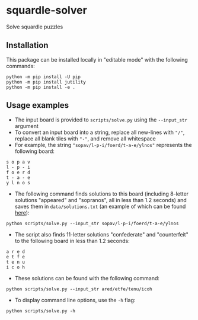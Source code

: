 # squardle-solver

Solve squardle puzzles

## Installation

This package can be installed locally in "editable mode" with the following commands:

```
python -m pip install -U pip
python -m pip install jutility
python -m pip install -e .
```

## Usage examples

- The input board is provided to `scripts/solve.py` using the `--input_str` argument
- To convert an input board into a string, replace all new-lines with `"/"`, replace all blank tiles with `"-"`, and remove all whitespace
- For example, the string `"sopav/l-p-i/foerd/t-a-e/ylnos"` represents the following board:

```
s o p a v
l - p - i
f o e r d
t - a - e
y l n o s
```

- The following command finds solutions to this board (including 8-letter solutions "appeared" and "sopranos", all in less than 1.2 seconds) and saves them in `data/solutions.txt` (an example of which can be found [here](data/solutions_example.txt)):

```
python scripts/solve.py --input_str sopav/l-p-i/foerd/t-a-e/ylnos
```

- The script also finds 11-letter solutions "confederate" and "counterfeit" to the following board in less than 1.2 seconds:

```
a r e d
e t f e
t e n u
i c o h
```

- These solutions can be found with the following command:

```
python scripts/solve.py --input_str ared/etfe/tenu/icoh
```

- To display command line options, use the `-h` flag:

```
python scripts/solve.py -h
```

